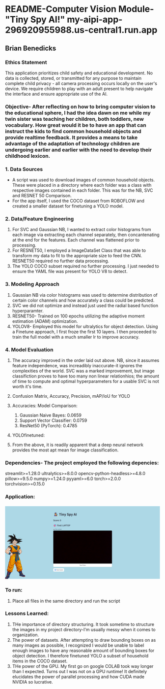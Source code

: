 # README-Computer Vision Module- "Tiny Spy AI!" my-aipi-app-296920955988.us-central1.run.app

## Brian Benedicks

<!-- Add your content below -->

### Ethics Statement

This application prioritizes child safety and educational development. No data is collected, stored, or transmitted for any purpose to maintain complete child privacy - all camera processing occurs locally on the user's device. We require children to play with an adult present to help navigate the interface and ensure appropriate use of the AI.

### Objective- After reflecting on how to bring computer vision to the educational sphere, I had the idea dawn on me while my twin sister was teaching her children, both toddlers, new vocabulary. How great would it be to have an app that can instruct the kids to find common household objects and provide realtime feedback. It provides a means to take advantage of the adaptation of technology children are undergoing earlier and earlier with the need to develop their childhood lexicon.


### 1. Data Sources

- A script was used to download images of common household objects. These were placed in a directory where each folder was a class with respective images contained in each folder. This was for the NB, SVC and RESNET 50 Comparison.
- For the app itself, I used the COCO dataset from ROBOFLOW and created a smaller dataset for finetuning a YOLO model.

### 2. Data/Feature Engineering 

1. For SVC and Gaussian NB, I wanted to extract color histograms from each image via extracting each channel separately, then concantenating at the end for the features. Each channel was flattened prior to processing.
2. For RESNET50, I employed a ImageDataSet Class that was able to transform my data to fit to the appropriate size to feed the CNN. RESNET50 required no further data processing.
3. The YOLO COCO subset required no further processing. I just needed to ensure the YAML file was present for YOLO V8 to detect.


### 3. Modeling Approach
1. Gaussian NB via color histograms was used to determine distribution of certain color channels and how accurately a class could be predicted. 
2. SVC we did not optimize and instead just used the radial based function hyperparamter.
3. RESNET50- Trained on 100 epochs utilizing the adaptive moment estimation (ADAM) optimization.
4. YOLOV8- Employed this model for ultralytics for object detection. Using a Finetune approach, I first froze the first 10 layers. I then proceeded to train the full model with a much smaller lr to improve accuracy.

### 4. Model Evaluation
1. The accuracy improved in the order laid out above. NB, since it assumes feature independence, was increadibly inaccurate-it ignores the complexities of the world. SVC was a marked improvement, but image classifiction proves to have too many non linear relationhios; the amount of time to compute and optimal hyperparameters for a usable SVC is not worth it's time.
2. Confusion Matrix, Accuracy, Precision, mAP/IoU for YOLO
3. Accuracies:
   Model Comparison:
   1. Gaussian Naive Bayes: 0.0659 
   2. Support Vector Classifier: 0.0759 
   3. ResNet50 (PyTorch): 0.4785
4. YOLOfinetuned: 
   
5. From the above, it is readily apparent that a deep neural network provides the most apt mean for image classification.

### Dependencies- The project employed the following depencies:
streamlit>=1.28.0
ultralytics>=8.0.0
opencv-python-headless>=4.8.0
pillow>=9.5.0
numpy>=1.24.0
pyyaml>=6.0
torch>=2.0.0
torchvision>=0.15.0

### Application:
![Tiny Spy AI Game Interface](assets/app_preview.png)
### To run:
1. Place all files in the same directory and run the script
   

### Lessons Learned:
1. THe importance of directory structuring. It took sometime to structure the images in my project directory-I'm usually messy when it comes to organization.
2. The power of datasets. After attempting to draw bounding boxes on as many images as possible, I recognized I would be unable to label enough images to have any reasonable amount of bounding boxes for object detection. I therefore finetuned YOLO a subset of household items in the COCO dataset.
3. THe power of the GPU. My first go on google COLAB took way longer than I expected. Turns out I was not on a GPU runtime! It definitely elucidates the power of parallel processing and how CUDA made NVIDIA so lucrative.

